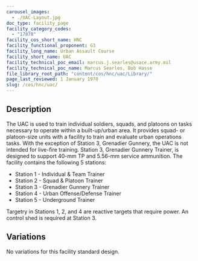 ```yaml
---
carousel_images:
  - ./UAC-Layout.jpg
doc_type: facility_page
facility_category_codes:
  - "17878"
facility_cos_short_name: HNC
facility_functional_proponent: G3
facility_long_name: Urban Assault Course
facility_short_name: UAC
facility_technical_poc_email: marcus.j.searles@usace.army.mil
facility_technical_poc_name: Marcus Searles, Bob Hasse
file_library_root_path: "content/cos/hnc/uac/Library/"
page_last_reviewed: 1 January 1970
slug: /cos/hnc/uac/
---
```


## Description

The UAC is used to train individual soldiers, squads, and platoons on tasks necessary to operate within a built-up/urban area. It provides squad- or platoon-size units with a facility to train and evaluate urban operations tasks. With the exception of Station 3, Grenadier Gunnery, the UAC is not intended for live-fire training. Station 3, Grenadier Gunnery Trainer, is designed to support 40-mm TP and 5.56-mm service ammunition. The facility contains the following 5 stations:

- Station 1 - Individual & Team Trainer
- Station 2 - Squad & Platoon Trainer
- Station 3 - Grenadier Gunnery Trainer
- Station 4 - Urban Offense/Defense Trainer
- Station 5 - Underground Trainer

Targetry in Stations 1, 2, and 4 are reactive targets that require power. An control shed is required at Station 3.

## Variations

No variations for this facility standard design.
